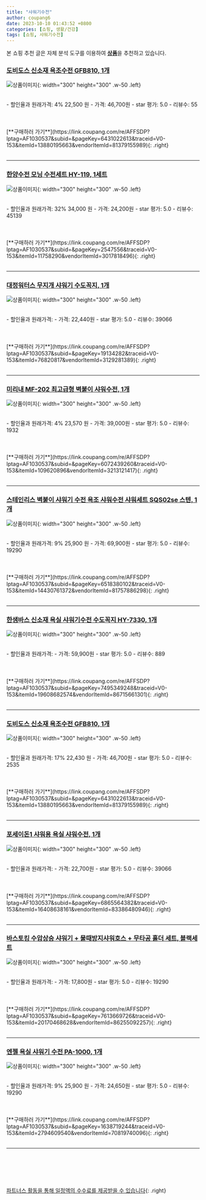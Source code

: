 ```yaml
---
title: "샤워기수전"
author: coupang6
date: 2023-10-10 01:43:52 +0800
categories: [쇼핑, 생활/건강]
tags: [쇼핑, 샤워기수전]
---
```


본 쇼핑 추천 글은 자체 분석 도구를 이용하여 [**상품**](https://link.coupang.com/a/bao1ui)을 추천하고 있습니다.

### [도비도스 신소재 욕조수전 GFB810, 1개](https://link.coupang.com/re/AFFSDP?lptag=AF1030537&subid=&pageKey=6431022613&traceid=V0-153&itemId=13880195663&vendorItemId=81379155989)

![상품이미지](https://thumbnail9.coupangcdn.com/thumbnails/remote/230x230ex/image/retail/images/2442785108549486-c899dc43-c29f-4748-890a-6a30c8eaa8fb.png){: width="300" height="300" .w-50 .left}


<br>
- 할인율과 원래가격: 4%  22,500   원
- 가격: 46,700원
- star 평가: 5.0
- 리뷰수: 55
<br>
<br>
<br>
<br>
[**구매하러 가기**](https://link.coupang.com/re/AFFSDP?lptag=AF1030537&subid=&pageKey=6431022613&traceid=V0-153&itemId=13880195663&vendorItemId=81379155989){: .right}
<br>
<br>

---

### [한양수전 모닝 수전세트 HY-119, 1세트](https://link.coupang.com/re/AFFSDP?lptag=AF1030537&subid=&pageKey=2547556&traceid=V0-153&itemId=11758290&vendorItemId=3017818496)

![상품이미지](https://thumbnail10.coupangcdn.com/thumbnails/remote/230x230ex/image/product/image/vendoritem/2016/08/24/3017818496/41751228-1710-4208-a51f-dc40abd7a2f5.jpg){: width="300" height="300" .w-50 .left}


<br>
- 할인율과 원래가격: 32%  34,000   원
- 가격: 24,200원
- star 평가: 5.0
- 리뷰수: 45139
<br>
<br>
<br>
<br>
[**구매하러 가기**](https://link.coupang.com/re/AFFSDP?lptag=AF1030537&subid=&pageKey=2547556&traceid=V0-153&itemId=11758290&vendorItemId=3017818496){: .right}
<br>
<br>

---

### [대정워터스 무지개 샤워기 수도꼭지, 1개](https://link.coupang.com/re/AFFSDP?lptag=AF1030537&subid=&pageKey=19134282&traceid=V0-153&itemId=76820817&vendorItemId=3129281389)

![상품이미지](https://thumbnail6.coupangcdn.com/thumbnails/remote/230x230ex/image/product/image/vendoritem/2019/03/15/3129281389/35f9bc55-d09c-4d06-b38d-90fa7ac6a3c7.jpg){: width="300" height="300" .w-50 .left}


<br>
- 할인율과 원래가격: 
- 가격: 22,440원
- star 평가: 5.0
- 리뷰수: 39066
<br>
<br>
<br>
<br>
[**구매하러 가기**](https://link.coupang.com/re/AFFSDP?lptag=AF1030537&subid=&pageKey=19134282&traceid=V0-153&itemId=76820817&vendorItemId=3129281389){: .right}
<br>
<br>

---

### [미리내 MF-202 최고급형 벽붙이 샤워수전, 1개](https://link.coupang.com/re/AFFSDP?lptag=AF1030537&subid=&pageKey=6072439260&traceid=V0-153&itemId=109620896&vendorItemId=3213121417)

![상품이미지](https://thumbnail6.coupangcdn.com/thumbnails/remote/230x230ex/image/retail/images/1413979085528660-ea94123c-c04a-441a-8114-0fac7af4a717.jpg){: width="300" height="300" .w-50 .left}


<br>
- 할인율과 원래가격: 4%  23,570   원
- 가격: 39,000원
- star 평가: 5.0
- 리뷰수: 1932
<br>
<br>
<br>
<br>
[**구매하러 가기**](https://link.coupang.com/re/AFFSDP?lptag=AF1030537&subid=&pageKey=6072439260&traceid=V0-153&itemId=109620896&vendorItemId=3213121417){: .right}
<br>
<br>

---

### [스테인리스 벽붙이 샤워기 수전 욕조 샤워수전 샤워세트 SQS02se 스텐, 1개](https://link.coupang.com/re/AFFSDP?lptag=AF1030537&subid=&pageKey=6518380102&traceid=V0-153&itemId=14430761372&vendorItemId=81757886298)

![상품이미지](https://thumbnail8.coupangcdn.com/thumbnails/remote/230x230ex/image/vendor_inventory/e0a7/96e8af25de7fbb21507a78ae5248af686d056be62554208deb1d243f82f3.png){: width="300" height="300" .w-50 .left}


<br>
- 할인율과 원래가격: 9%  25,900   원
- 가격: 69,900원
- star 평가: 5.0
- 리뷰수: 19290
<br>
<br>
<br>
<br>
[**구매하러 가기**](https://link.coupang.com/re/AFFSDP?lptag=AF1030537&subid=&pageKey=6518380102&traceid=V0-153&itemId=14430761372&vendorItemId=81757886298){: .right}
<br>
<br>

---

### [한샘바스 신소재 욕실 샤워기수전 수도꼭지 HY-7330, 1개](https://link.coupang.com/re/AFFSDP?lptag=AF1030537&subid=&pageKey=7495349248&traceid=V0-153&itemId=19608682574&vendorItemId=86715661301)

![상품이미지](https://thumbnail7.coupangcdn.com/thumbnails/remote/230x230ex/image/vendor_inventory/10fa/c1d7f3f32ae7d369f382dc121486d96f87b1aae2235fcfe504aea2b0b30c.jpg){: width="300" height="300" .w-50 .left}


<br>
- 할인율과 원래가격: 
- 가격: 59,900원
- star 평가: 5.0
- 리뷰수: 889
<br>
<br>
<br>
<br>
[**구매하러 가기**](https://link.coupang.com/re/AFFSDP?lptag=AF1030537&subid=&pageKey=7495349248&traceid=V0-153&itemId=19608682574&vendorItemId=86715661301){: .right}
<br>
<br>

---

### [도비도스 신소재 욕조수전 GFB810, 1개](https://link.coupang.com/re/AFFSDP?lptag=AF1030537&subid=&pageKey=6431022613&traceid=V0-153&itemId=13880195663&vendorItemId=81379155989)

![상품이미지](https://thumbnail9.coupangcdn.com/thumbnails/remote/230x230ex/image/retail/images/2442785108549486-c899dc43-c29f-4748-890a-6a30c8eaa8fb.png){: width="300" height="300" .w-50 .left}


<br>
- 할인율과 원래가격: 17%  22,430   원
- 가격: 46,700원
- star 평가: 5.0
- 리뷰수: 2535
<br>
<br>
<br>
<br>
[**구매하러 가기**](https://link.coupang.com/re/AFFSDP?lptag=AF1030537&subid=&pageKey=6431022613&traceid=V0-153&itemId=13880195663&vendorItemId=81379155989){: .right}
<br>
<br>

---

### [포세이돈1 샤워용 욕실 샤워수전, 1개](https://link.coupang.com/re/AFFSDP?lptag=AF1030537&subid=&pageKey=6865564382&traceid=V0-153&itemId=16408638161&vendorItemId=83386480946)

![상품이미지](https://thumbnail9.coupangcdn.com/thumbnails/remote/230x230ex/image/vendor_inventory/3291/5300bdfef333996e71a239172f244803eb35bd69c46a67fc1272d94bd258.jpg){: width="300" height="300" .w-50 .left}


<br>
- 할인율과 원래가격: 
- 가격: 22,700원
- star 평가: 5.0
- 리뷰수: 39066
<br>
<br>
<br>
<br>
[**구매하러 가기**](https://link.coupang.com/re/AFFSDP?lptag=AF1030537&subid=&pageKey=6865564382&traceid=V0-153&itemId=16408638161&vendorItemId=83386480946){: .right}
<br>
<br>

---

### [바스토킹 수압상승 샤워기 + 물때방지샤워호스 + 무타공 홀더 세트, 블랙세트](https://link.coupang.com/re/AFFSDP?lptag=AF1030537&subid=&pageKey=7613669726&traceid=V0-153&itemId=20170468628&vendorItemId=86255092257)

![상품이미지](https://thumbnail8.coupangcdn.com/thumbnails/remote/230x230ex/image/vendor_inventory/a999/0e5e408dcf9addbfa2dbf0c6f788b538ac50cb7d543336b29ee95e6ab94e.jpg){: width="300" height="300" .w-50 .left}


<br>
- 할인율과 원래가격: 
- 가격: 17,800원
- star 평가: 5.0
- 리뷰수: 19290
<br>
<br>
<br>
<br>
[**구매하러 가기**](https://link.coupang.com/re/AFFSDP?lptag=AF1030537&subid=&pageKey=7613669726&traceid=V0-153&itemId=20170468628&vendorItemId=86255092257){: .right}
<br>
<br>

---

### [엔젤 욕실 샤워기 수전 PA-1000, 1개](https://link.coupang.com/re/AFFSDP?lptag=AF1030537&subid=&pageKey=1638719244&traceid=V0-153&itemId=2794609540&vendorItemId=70819740096)

![상품이미지](https://thumbnail10.coupangcdn.com/thumbnails/remote/230x230ex/image/retail/images/3571304724742521-8a298359-61a6-4892-9a6f-96b59d646745.jpg){: width="300" height="300" .w-50 .left}


<br>
- 할인율과 원래가격: 9%  25,900   원
- 가격: 24,650원
- star 평가: 5.0
- 리뷰수: 19290
<br>
<br>
<br>
<br>
[**구매하러 가기**](https://link.coupang.com/re/AFFSDP?lptag=AF1030537&subid=&pageKey=1638719244&traceid=V0-153&itemId=2794609540&vendorItemId=70819740096){: .right}
<br>
<br>

---
<br><br><br><br><br> [파트너스 활동을 통해 일정액의 수수료를 제공받을 수 있습니다](https://link.coupang.com/a/bao1ui){: .right}